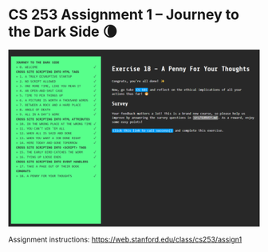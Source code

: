 

# CS 253 Assignment 1 – Journey to the Dark Side 🌘

![img.png](exercises/dones.png)

Assignment instructions: https://web.stanford.edu/class/cs253/assign1
